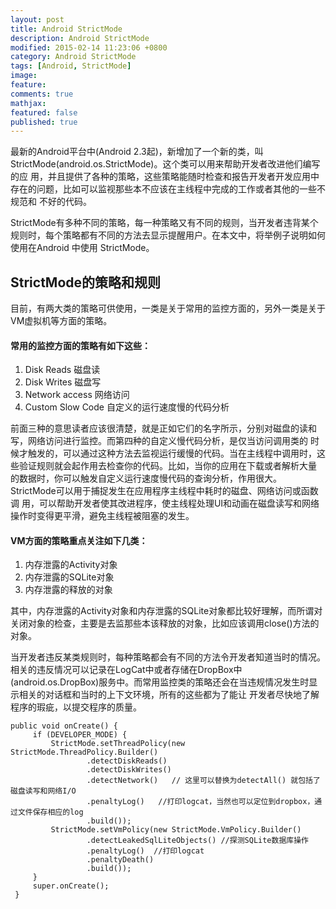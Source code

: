 ```yaml
---
layout: post
title: Android StrictMode
description: Android StrictMode
modified: 2015-02-14 11:23:06 +0800
category: Android StrictMode
tags: [Android, StrictMode]
image:
feature:
comments: true
mathjax:
featured: false
published: true
---
```


最新的Android平台中(Android 2.3起)，新增加了一个新的类，叫StrictMode(android.os.StrictMode)。这个类可以用来帮助开发者改进他们编写的应 用，并且提供了各种的策略，这些策略能随时检查和报告开发者开发应用中存在的问题，比如可以监视那些本不应该在主线程中完成的工作或者其他的一些不规范和 不好的代码。

StrictMode有多种不同的策略，每一种策略又有不同的规则，当开发者违背某个规则时，每个策略都有不同的方法去显示提醒用户。在本文中，将举例子说明如何使用在Android 中使用 StrictMode。


## StrictMode的策略和规则

目前，有两大类的策略可供使用，一类是关于常用的监控方面的，另外一类是关于VM虚拟机等方面的策略。

#### 常用的监控方面的策略有如下这些：

1. Disk Reads 磁盘读
2. Disk Writes 磁盘写
3. Network access 网络访问
4. Custom Slow Code 自定义的运行速度慢的代码分析

前面三种的意思读者应该很清楚，就是正如它们的名字所示，分别对磁盘的读和写，网络访问进行监控。而第四种的自定义慢代码分析，是仅当访问调用类的 时候才触发的，可以通过这种方法去监视运行缓慢的代码。当在主线程中调用时，这些验证规则就会起作用去检查你的代码。比如，当你的应用在下载或者解析大量 的数据时，你可以触发自定义运行速度慢代码的查询分析，作用很大。StrictMode可以用于捕捉发生在应用程序主线程中耗时的磁盘、网络访问或函数调 用，可以帮助开发者使其改进程序，使主线程处理UI和动画在磁盘读写和网络操作时变得更平滑，避免主线程被阻塞的发生。

#### VM方面的策略重点关注如下几类：

1. 内存泄露的Activity对象
2. 内存泄露的SQLite对象
3. 内存泄露的释放的对象


其中，内存泄露的Activity对象和内存泄露的SQLite对象都比较好理解，而所谓对关闭对象的检查，主要是去监那些本该释放的对象，比如应该调用close()方法的对象。


当开发者违反某类规则时，每种策略都会有不同的方法令开发者知道当时的情况。相关的违反情况可以记录在LogCat中或者存储在DropBox中 (android.os.DropBox)服务中。而常用监控类的策略还会在当违规情况发生时显示相关的对话框和当时的上下文环境，所有的这些都为了能让 开发者尽快地了解程序的瑕疵，以提交程序的质量。

~~~
public void onCreate() {
     if (DEVELOPER_MODE) {
         StrictMode.setThreadPolicy(new StrictMode.ThreadPolicy.Builder()
                 .detectDiskReads()
                 .detectDiskWrites()
                 .detectNetwork()   // 这里可以替换为detectAll() 就包括了磁盘读写和网络I/O
                 .penaltyLog()   //打印logcat，当然也可以定位到dropbox，通过文件保存相应的log
                 .build());
         StrictMode.setVmPolicy(new StrictMode.VmPolicy.Builder()
                 .detectLeakedSqlLiteObjects() //探测SQLite数据库操作
                 .penaltyLog()  //打印logcat
                 .penaltyDeath()
                 .build());
     }
     super.onCreate();
 }
~~~
